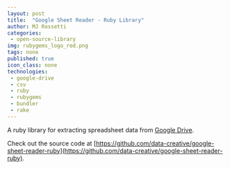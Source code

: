 ```yaml
---
layout: post
title:  "Google Sheet Reader - Ruby Library"
author: MJ Rossetti
categories:
 - open-source-library
img: rubygems_logo_red.png
tags: none
published: true
icon_class: none
technologies:
 - google-drive
 - csv
 - ruby
 - rubygems
 - bundler
 - rake
---
```


A ruby library
 for extracting spreadsheet data from [Google Drive](https://www.google.com/drive/).

Check out the source code at [https://github.com/data-creative/google-sheet-reader-ruby](https://github.com/data-creative/google-sheet-reader-ruby).
